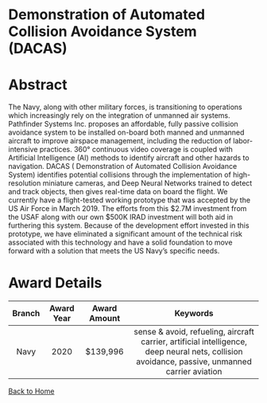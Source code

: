 
Demonstration of Automated Collision Avoidance System (DACAS)
=============================================================

# Abstract


The Navy, along with other military forces, is transitioning to operations which increasingly rely on the integration of unmanned air systems. Pathfinder Systems Inc. proposes an affordable, fully passive collision avoidance system to be installed on-board both manned and unmanned aircraft to improve airspace management, including the reduction of labor-intensive practices. 360° continuous video coverage is coupled with Artificial Intelligence (AI) methods to identify aircraft and other hazards to navigation. DACAS ( Demonstration of Automated Collision Avoidance System) identifies potential collisions through the implementation of high-resolution miniature cameras, and Deep Neural Networks trained to detect and track objects, then gives real-time data on board the flight. We currently have a flight-tested working prototype that was accepted by the US Air Force in March 2019. The efforts from this $2.7M investment from the USAF along with our own $500K IRAD investment will both aid in furthering this system. Because of the development effort invested in this prototype, we have eliminated a significant amount of the technical risk associated with this technology and have a solid foundation to move forward with a solution that meets the US Navy’s specific needs.  

# Award Details

|Branch|Award Year|Award Amount|Keywords|
| :---: | :---: | :---: | :---: |
|Navy|2020|$139,996|sense & avoid, refueling, aircraft carrier, artificial intelligence, deep neural nets, collision avoidance, passive, unmanned carrier aviation|
  
  


[Back to Home](https://github.com/chrischow/dod_sbir_awards#2046)